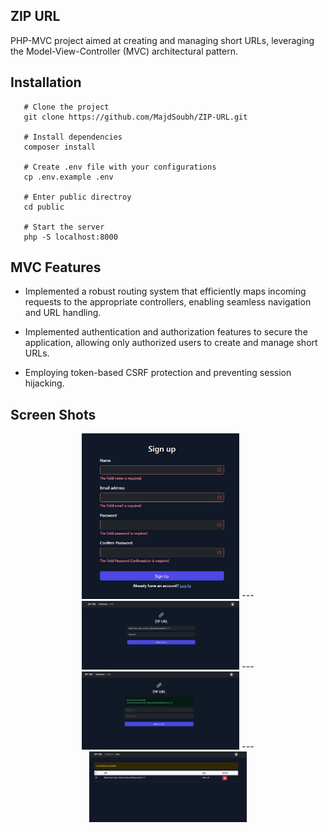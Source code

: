 ## ZIP URL

PHP-MVC project aimed at creating and managing short URLs, leveraging the Model-View-Controller (MVC) architectural pattern.

## Installation

```shell
   # Clone the project
   git clone https://github.com/MajdSoubh/ZIP-URL.git

   # Install dependencies
   composer install

   # Create .env file with your configurations
   cp .env.example .env

   # Enter public directroy
   cd public

   # Start the server
   php -S localhost:8000
```

## MVC Features

- Implemented a robust routing system that efficiently maps incoming requests to the appropriate controllers, enabling seamless navigation and URL handling.

- Implemented authentication and authorization features to secure the application, allowing only authorized users to create and manage short URLs.

- Employing token-based CSRF protection and preventing session hijacking.

## Screen Shots

<p align="center">
<img src="screenshots/signup.PNG" alt="Sign up" width="50%" >
---
<img src="screenshots/dashboard_plain.PNG" alt="New Link" width="50%" >
---
<img src="screenshots/dashboard.PNG" alt="Link Created" width="50%" >
---
<img src="screenshots/links.PNG" alt="Links" width="50%" >
</p>
